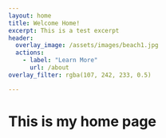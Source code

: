 ```yaml
---
layout: home 
title: Welcome Home!
excerpt: This is a test excerpt
header:
  overlay_image: /assets/images/beach1.jpg
  actions:
    - label: "Learn More"
      url: /about
overlay_filter: rgba(107, 242, 233, 0.5)

---
```


# This is my home page